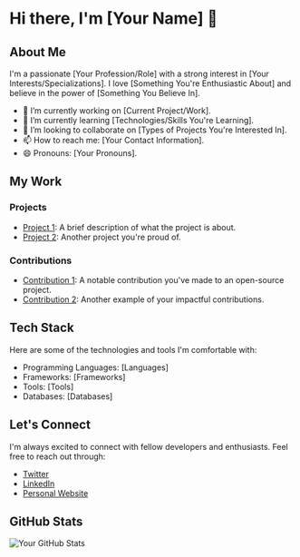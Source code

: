 # Hi there, I'm [Your Name] 👋

## About Me

I'm a passionate [Your Profession/Role] with a strong interest in [Your Interests/Specializations]. I love [Something You're Enthusiastic About] and believe in the power of [Something You Believe In].

- 🔭 I’m currently working on [Current Project/Work].
- 🌱 I’m currently learning [Technologies/Skills You're Learning].
- 👯 I’m looking to collaborate on [Types of Projects You're Interested In].
- 📫 How to reach me: [Your Contact Information].
- 😄 Pronouns: [Your Pronouns].

## My Work

### Projects

- [Project 1](link-to-project1): A brief description of what the project is about.
- [Project 2](link-to-project2): Another project you're proud of.

### Contributions

- [Contribution 1](link-to-contribution1): A notable contribution you've made to an open-source project.
- [Contribution 2](link-to-contribution2): Another example of your impactful contributions.

## Tech Stack

Here are some of the technologies and tools I'm comfortable with:

- Programming Languages: [Languages]
- Frameworks: [Frameworks]
- Tools: [Tools]
- Databases: [Databases]

## Let's Connect

I'm always excited to connect with fellow developers and enthusiasts. Feel free to reach out through:

- [Twitter](https://twitter.com/yourusername)
- [LinkedIn](https://linkedin.com/in/yourusername)
- [Personal Website](https://yourwebsite.com)

## GitHub Stats

![Your GitHub Stats](https://github-readme-stats.vercel.app/api?username=yourusername&show_icons=true&theme=radical)

<!--
You can find the GitHub Readme Stats tool here: https://github.com/anuraghazra/github-readme-stats
-->

